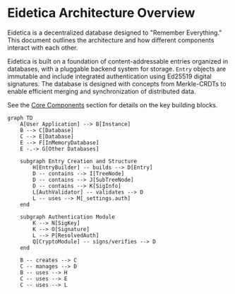 # Eidetica Architecture Overview

Eidetica is a decentralized database designed to "Remember Everything." This document outlines the architecture and how different components interact with each other.

Eidetica is built on a foundation of content-addressable entries organized in databases, with a pluggable backend system for storage. `Entry` objects are immutable and include integrated authentication using Ed25519 digital signatures. The database is designed with concepts from Merkle-CRDTs to enable efficient merging and synchronization of distributed data.

See the [Core Components](core_components/index.md) section for details on the key building blocks.

```mermaid
graph TD
    A[User Application] --> B[Instance]
    B --> C[Database]
    C --> E[Database]
    E --> F[InMemoryDatabase]
    E -.-> G[Other Databases]

    subgraph Entry Creation and Structure
        H[EntryBuilder] -- builds --> D[Entry]
        D -- contains --> I[TreeNode]
        D -- contains --> J[SubTreeNode]
        D -- contains --> K[SigInfo]
        L[AuthValidator] -- validates --> D
        L -- uses --> M[_settings.auth]
    end

    subgraph Authentication Module
        K --> N[SigKey]
        K --> O[Signature]
        L --> P[ResolvedAuth]
        Q[CryptoModule] -- signs/verifies --> D
    end

    B -- creates --> C
    C -- manages --> D
    B -- uses --> H
    C -- uses --> E
    C -- uses --> L
```
